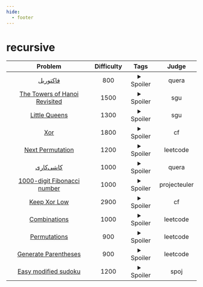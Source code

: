 ```yaml
--- 
hide:
  - footer
---
```

# recursive

| Problem | Difficulty | Tags | Judge | 
| :-----: | :----: | :----: | :----: | 
|[فاکتوریل](https://quera.org/problemset/589/)|800|<details> <summary>Spoiler</summary> <ul><li>implementation</li> <li>recursive</li></ul> </details>|quera|
|[The Towers of Hanoi Revisited](https://codeforces.com/problemsets/acmsguru/problem/99999/202)|1500|<details> <summary>Spoiler</summary> <ul><li>recursive</li></ul> </details>|sgu|
|[Little Queens](https://codeforces.com/problemsets/acmsguru/problem/99999/224)|1300|<details> <summary>Spoiler</summary> <ul><li>recursive</li></ul> </details>|sgu|
|[Xor](https://codeforces.com/problemset/problem/194/D)|1800|<details> <summary>Spoiler</summary> <ul><li>recursive</li></ul> </details>|cf|
|[Next Permutation](https://leetcode.com/problems/next-permutation/)|1200|<details> <summary>Spoiler</summary> <ul><li>recursive</li></ul> </details>|leetcode|
|[کاشی‌کاری ](https://quera.org/problemset/605/)|1000|<details> <summary>Spoiler</summary> <ul><li>recursive</li></ul> </details>|quera|
|[1000-digit Fibonacci number](https://projecteuler.net/problem=25)|1000|<details> <summary>Spoiler</summary> <ul><li>recursive</li> <li>implementation</li></ul> </details>|projecteuler|
|[Keep Xor Low](https://codeforces.com/problemset/problem/1616/H)|2900|<details> <summary>Spoiler</summary> <ul><li>bitmask</li> <li>recursive</li> <li>divide</li></ul> </details>|cf|
|[Combinations](https://leetcode.com/problems/combinations/)|1000|<details> <summary>Spoiler</summary> <ul><li>recursive</li> <li>combinatorics</li></ul> </details>|leetcode|
|[Permutations](https://leetcode.com/problems/permutations/)|900|<details> <summary>Spoiler</summary> <ul><li>recursive</li></ul> </details>|leetcode|
|[Generate Parentheses](https://leetcode.com/problems/generate-parentheses/)|900|<details> <summary>Spoiler</summary> <ul><li>recursive</li></ul> </details>|leetcode|
|[Easy modified sudoku](https://www.spoj.com/problems/EZSUDOKU/)|1200|<details> <summary>Spoiler</summary> <ul><li>recursive</li></ul> </details>|spoj|
